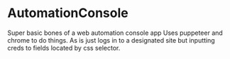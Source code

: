 # AutomationConsole
Super basic bones of a web automation console app
Uses puppeteer and chrome to do things. As is just logs in to a designated site but inputting creds to fields located by css selector.
